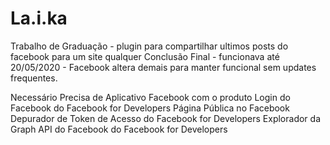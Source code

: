# La.i.ka
Trabalho de Graduação - plugin para compartilhar ultimos posts do facebook para um site qualquer
Conclusão Final - funcionava até 20/05/2020 - Facebook altera demais para manter funcional sem updates frequentes.

Necessário
Precisa de Aplicativo Facebook com o produto Login do Facebook do Facebook for Developers
Página Pública no Facebook
Depurador de Token de Acesso do Facebook for Developers
Explorador da Graph API do Facebook do Facebook for Developers
